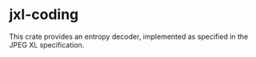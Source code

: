 # jxl-coding
This crate provides an entropy decoder, implemented as specified in the JPEG XL specification.
